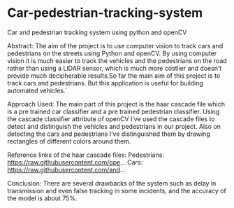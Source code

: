# Car-pedestrian-tracking-system
Car and pedestrian tracking system using python and openCV

Abstract:
The aim of the project is to use computer vision to track cars and pedestrians on the streets using Python and openCV. By using computer vision it is much easier to track the vehicles and the pedestrians on the road rather than using a LIDAR sensor, which is much more costlier and doesn’t provide much decipherable results.So far the main aim of this project is to track cars and pedestrians. But this application is useful for building automated vehicles.`

Approach Used:
The main part of this project is the haar cascade file which is a pre trained car classifier and a pre trained pedestrian classifier. Using the cascade classifier attribute of openCV I’ve used the cascade files to detect and distinguish the vehicles and pedestrians in our project. Also on detecting the cars and pedestrians I’ve distinguished them by drawing rectangles of different colors around them.

Reference links of the haar cascade files:
Pedestrians: https://raw.githubusercontent.com/ope...
Cars: https://raw.githubusercontent.com/and...

  
Conclusion:
There are several drawbacks of the system such as delay in transmission and even false tracking in some incidents, and the accuracy of the model is about 75%.
